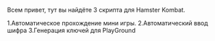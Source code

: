 Всем привет, тут вы найдёте 3 скрипта для Hamster Kombat.

1.Автоматическое прохождение мини игры.
2.Автоматический ввод шифра
3.Генерация ключей для PlayGround

